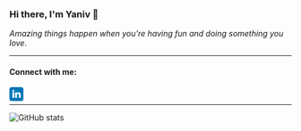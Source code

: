 ### Hi there, I'm Yaniv 👋
_Amazing things happen when you're having fun and doing something you love._
<br>
<hr>

#### Connect with me:
<a href="https://www.linkedin.com/in/YanivShnur/">
  <img align="left" alt="Yaniv Shnur Linkdin" width="25px" src="https://raw.githubusercontent.com/edent/SuperTinyIcons/099dc12b59179d07d534069bc8551718f786d91a/images/svg/linkedin.svg" />
</a>

<br><hr>

![GitHub stats](https://github-readme-stats.vercel.app/api?username=YanivShnur&show_icons=true&theme=vue)
